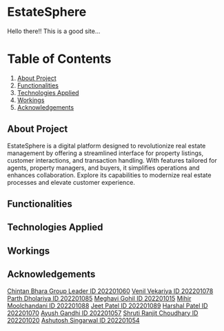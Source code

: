 # EstateSphere

Hello there!! This is a good site...


# Table of Contents
1. [About Project](#About-Project)
2. [Functionalities](#functionalities)
3. [Technologies Applied](#Techs-applied)
4. [Workings](#deployment)
5. [Acknowledgements](#Acks)


## About Project
EstateSphere is a digital platform designed to revolutionize real estate management by offering a streamlined interface for property listings, customer interactions, and transaction handling. With features tailored for agents, property managers, and buyers, it simplifies operations and enhances collaboration. Explore its capabilities to modernize real estate processes and elevate customer experience.

## Functionalities

## Technologies Applied

## Workings

## Acknowledgements
[Chintan Bhara Group Leader ID 202201060](https://github.com/Pheonix2507)
[Venil Vekariya ID 202201078](https://github.com/venilv912)
[Parth Dholariya ID 202201085](https://github.com/parthdholariya13)
[Meghavi Gohil ID 202201015](https://github.com/Meghavi0811)
[Mihir Moolchandani ID 202201088](https://github.com/horrible-hacker)
[Jeet Patel ID 202201089](https://github.com/jeet30042005)
[Harshal Patel ID 202201070](https://github.com/Harshal9865)
[Ayush Gandhi ID 202201057](https://github.com/Ayush202201057)
[Shruti Ranjit Choudhary ID 202201020](https://github.com/src3004)
[Ashutosh Singarwal ID 202201054](https://github.com/Ashutosh-Singarwal)



